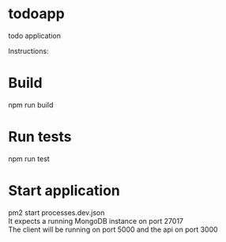 # todoapp
todo application

Instructions:
# Build   
npm run build   
# Run tests   
npm run test  
# Start application      
pm2 start processes.dev.json  
It expects a running MongoDB instance on port 27017   
The client will be running on port 5000 and the api on port 3000

